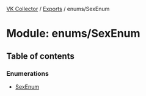 [VK Collector](../README.md) / [Exports](../modules.md) / enums/SexEnum

# Module: enums/SexEnum

## Table of contents

### Enumerations

- [SexEnum](../enums/enums_SexEnum.SexEnum.md)
